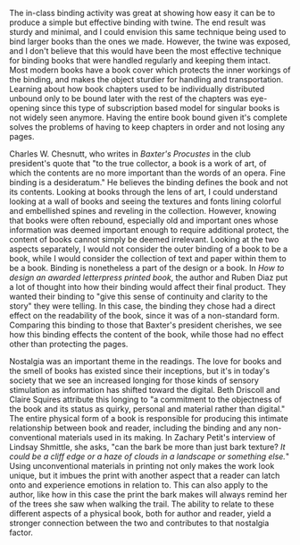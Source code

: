 The in-class binding activity was great at showing how easy it can be to produce a simple but effective binding with twine. The end result was sturdy and minimal, and I could envision this same technique being used to bind larger books than the ones we made. However, the twine was exposed, and I don't believe that this would have been the most effective technique for binding books that were handled regularly and keeping them intact. Most modern books have a book cover which protects the inner workings of the binding, and makes the object sturdier for handling and transportation. Learning about how book chapters used to be individually distributed unbound only to be bound later with the rest of the chapters was eye-opening since this type of subscription based model for singular books is not widely seen anymore. Having the entire book bound given it's complete solves the problems of having to keep chapters in order and not losing any pages.

Charles W. Chesnutt, who writes in _Baxter's Procustes_ in the club president's quote that "to the true collector, a book is a work of art, of which the contents are no more important than the words of an opera. Fine binding is a desideratum." He believes the binding defines the book and not its contents. Looking at books through the lens of art, I could understand looking at a wall of books and seeing the textures and fonts lining colorful and embellished spines and reveling in the collection. However, knowing that books were often rebound, especially old and important ones whose information was deemed important enough to require additional protect, the content of books cannot simply be deemed irrelevant. Looking at the two aspects separately, I would not consider the outer binding of a book to be a book, while I would consider the collection of text and paper within them to be a book. Binding is nonetheless a part of the design or a book. In _How to design an awarded letterpress printed book_, the author and Ruben Diaz put a lot of thought into how their binding would affect their final product. They wanted their binding to "give this sense of continuity and clarity to the story" they were telling. In this case, the binding they chose had a direct effect on the readability of the book, since it was of a non-standard form. Comparing this binding to those that Baxter's president cherishes, we see how this binding effects the content of the book, while those had no effect other than protecting the pages.

Nostalgia was an important theme in the readings. The love for books and the smell of books has existed since their inceptions, but it's in today's society that we see an increased longing for those kinds of sensory stimulation as information has shifted toward the digital. Beth Driscoll and Claire Squires attribute this longing to "a commitment to the objectness of the book and its status as quirky, personal and material rather than digital." The entire physical form of a book is responsible for producing this intimate relationship between book and reader, including the binding and any non-conventional materials used in its making. In Zachary Petit's interview of Lindsay Shmittle, she asks, "can the bark be more than just bark texture? _It could be a cliff edge or a haze of clouds in a landscape or something else._" Using unconventional materials in printing not only makes the work look unique, but it imbues the print with another aspect that a reader can latch onto and experience emotions in relation to. This can also apply to the author, like how in this case the print the bark makes will always remind her of the trees she saw when walking the trail. The ability to relate to these different aspects of a physical book, both for author and reader, yield a stronger connection between the two and contributes to that nostalgia factor.
